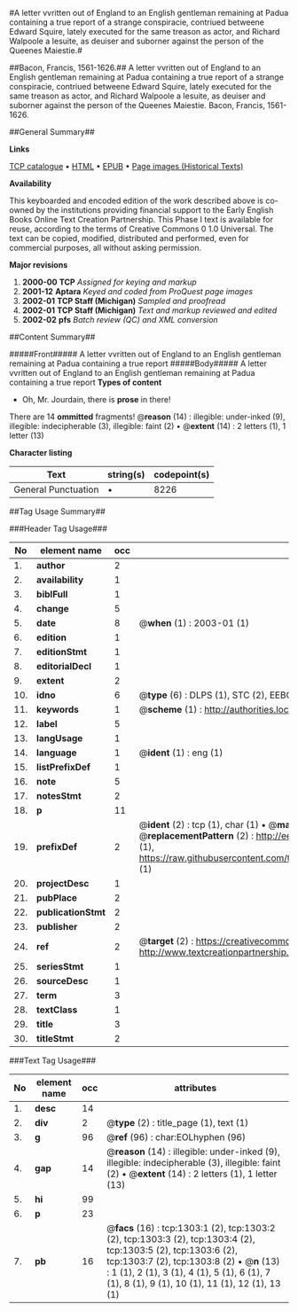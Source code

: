 #A letter vvritten out of England to an English gentleman remaining at Padua containing a true report of a strange conspiracie, contriued betweene Edward Squire, lately executed for the same treason as actor, and Richard Walpoole a Iesuite, as deuiser and suborner against the person of the Queenes Maiestie.#

##Bacon, Francis, 1561-1626.##
A letter vvritten out of England to an English gentleman remaining at Padua containing a true report of a strange conspiracie, contriued betweene Edward Squire, lately executed for the same treason as actor, and Richard Walpoole a Iesuite, as deuiser and suborner against the person of the Queenes Maiestie.
Bacon, Francis, 1561-1626.

##General Summary##

**Links**

[TCP catalogue](http://www.ota.ox.ac.uk/tcp/)  • 
[HTML](http://tei.it.ox.ac.uk/tcp/Texts-HTML/free/A00/A00021.html)  • 
[EPUB](http://tei.it.ox.ac.uk/tcp/Texts-EPUB/free/A00/A00021.epub) • 
[Page images (Historical Texts)](https://data.historicaltexts.jisc.ac.uk/view?pubId=eebo-99836999e&pageId=eebo-99836999e-1303-1)

**Availability**

This keyboarded and encoded edition of the
	       work described above is co-owned by the institutions
	       providing financial support to the Early English Books
	       Online Text Creation Partnership. This Phase I text is
	       available for reuse, according to the terms of Creative
	       Commons 0 1.0 Universal. The text can be copied,
	       modified, distributed and performed, even for
	       commercial purposes, all without asking permission.

**Major revisions**

1. __2000-00__ __TCP__ *Assigned for keying and markup*
1. __2001-12__ __Aptara__ *Keyed and coded from ProQuest page images*
1. __2002-01__ __TCP Staff (Michigan)__ *Sampled and proofread*
1. __2002-01__ __TCP Staff (Michigan)__ *Text and markup reviewed and edited*
1. __2002-02__ __pfs__ *Batch review (QC) and XML conversion*

##Content Summary##

#####Front#####
A letter vvritten out of England to an English gentleman remaining at Padua containing a true report
#####Body#####
A letter vvritten out of England to an English gentleman remaining at Padua containing a true report
**Types of content**

  * Oh, Mr. Jourdain, there is **prose** in there!

There are 14 **ommitted** fragments! 
 @__reason__ (14) : illegible: under-inked (9), illegible: indecipherable (3), illegible: faint (2)  •  @__extent__ (14) : 2 letters (1), 1 letter (13)

**Character listing**


|Text|string(s)|codepoint(s)|
|---|---|---|
|General Punctuation|•|8226|

##Tag Usage Summary##

###Header Tag Usage###

|No|element name|occ|attributes|
|---|---|---|---|
|1.|__author__|2||
|2.|__availability__|1||
|3.|__biblFull__|1||
|4.|__change__|5||
|5.|__date__|8| @__when__ (1) : 2003-01 (1)|
|6.|__edition__|1||
|7.|__editionStmt__|1||
|8.|__editorialDecl__|1||
|9.|__extent__|2||
|10.|__idno__|6| @__type__ (6) : DLPS (1), STC (2), EEBO-CITATION (1), PROQUEST (1), VID (1)|
|11.|__keywords__|1| @__scheme__ (1) : http://authorities.loc.gov/ (1)|
|12.|__label__|5||
|13.|__langUsage__|1||
|14.|__language__|1| @__ident__ (1) : eng (1)|
|15.|__listPrefixDef__|1||
|16.|__note__|5||
|17.|__notesStmt__|2||
|18.|__p__|11||
|19.|__prefixDef__|2| @__ident__ (2) : tcp (1), char (1)  •  @__matchPattern__ (2) : ([0-9\-]+):([0-9IVX]+) (1), (.+) (1)  •  @__replacementPattern__ (2) : http://eebo.chadwyck.com/downloadtiff?vid=$1&page=$2 (1), https://raw.githubusercontent.com/textcreationpartnership/Texts/master/tcpchars.xml#$1 (1)|
|20.|__projectDesc__|1||
|21.|__pubPlace__|2||
|22.|__publicationStmt__|2||
|23.|__publisher__|2||
|24.|__ref__|2| @__target__ (2) : https://creativecommons.org/publicdomain/zero/1.0/ (1), http://www.textcreationpartnership.org/docs/. (1)|
|25.|__seriesStmt__|1||
|26.|__sourceDesc__|1||
|27.|__term__|3||
|28.|__textClass__|1||
|29.|__title__|3||
|30.|__titleStmt__|2||


###Text Tag Usage###

|No|element name|occ|attributes|
|---|---|---|---|
|1.|__desc__|14||
|2.|__div__|2| @__type__ (2) : title_page (1), text (1)|
|3.|__g__|96| @__ref__ (96) : char:EOLhyphen (96)|
|4.|__gap__|14| @__reason__ (14) : illegible: under-inked (9), illegible: indecipherable (3), illegible: faint (2)  •  @__extent__ (14) : 2 letters (1), 1 letter (13)|
|5.|__hi__|99||
|6.|__p__|23||
|7.|__pb__|16| @__facs__ (16) : tcp:1303:1 (2), tcp:1303:2 (2), tcp:1303:3 (2), tcp:1303:4 (2), tcp:1303:5 (2), tcp:1303:6 (2), tcp:1303:7 (2), tcp:1303:8 (2)  •  @__n__ (13) : 1 (1), 2 (1), 3 (1), 4 (1), 5 (1), 6 (1), 7 (1), 8 (1), 9 (1), 10 (1), 11 (1), 12 (1), 13 (1)|
